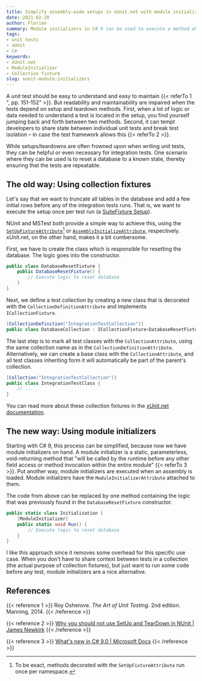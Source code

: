 ```yaml
---
title: Simplify assembly-wide setups in xUnit.net with module initializers
date: 2021-02-28
author: Florian
summary: Module initializers in C# 9 can be used to execute a method when an assembly is loaded. They provide an alternative to using collection fixtures in xUnit.net if you want to run some code before any of the tests is executed.
tags:
- unit tests
- xUnit
- C#
keywords:
- xUnit.net
- ModuleInitializer
- Collection fixture
slug: xunit-module-initializers
---
```


A unit test should be easy to understand and easy to maintain {{< referTo 1 ", pp. 151-152" >}}. But readability and maintainability are impaired when the tests depend on setup and teardown methods. First, when a lot of logic or data needed to understand a test is located in the setup, you find yourself jumping back and forth between two methods. Second, it can tempt developers to share state between individual unit tests and break test isolation – in case the test framework allows this {{< referTo 2 >}}.

While setups/teardowns are often frowned upon when writing unit tests, they can be helpful or even necessary for integration tests. One scenario where they can be used is to reset a database to a known state, thereby ensuring that the tests are repeatable.

## The old way: Using collection fixtures

Let's say that we want to truncate all tables in the database and add a few initial rows before any of the integration tests runs. That is, we want to execute the setup once per test run (a [SuiteFixture Setup](http://xunitpatterns.com/SuiteFixture%20Setup.html)).

NUnit and MSTest both provide a simple way to achieve this, using the [`SetUpFixtureAttribute`](https://docs.nunit.org/articles/nunit/writing-tests/attributes/setupfixture.html)[^1] or [`AssemblyInitializeAttribute`](https://docs.microsoft.com/en-us/dotnet/api/microsoft.visualstudio.testtools.unittesting.assemblyinitializeattribute), respectively. xUnit.net, on the other hand, makes it a bit cumbersome.

[^1]: To be exact, methods decorated with the `SetUpFixtureAttribute` run once per namespace.

First, we have to create the class which is responsible for resetting the database. The logic goes into the constructor.

```csharp
public class DatabaseResetFixture {
    public DatabaseResetFixture() {
        // Execute logic to reset database
    }
}
```

Next, we define a test collection by creating a new class that is decorated with the `CollectionDefinitionAttribute` and implements `ICollectionFixture`.
```csharp
[CollectionDefinition("IntegrationTestCollection")]
public class DatabaseCollection : ICollectionFixture<DatabaseResetFixture> { }
```

The last step is to mark all test classes with the `CollectionAttribute`, using the same collection name as in the `CollectionDefinitionAttribute`. Alternatively, we can create a base class with the `CollectionAttribute`, and all test classes inheriting form it will automatically be part of the parent's collection.
```csharp
[Collection("IntegrationTestCollection")]
public class IntegrationTestClass {
    // ...
}
```

You can read more about these collection fixtures in the [xUnit.net documentation](https://xunit.net/docs/shared-context).

## The new way: Using module initializers

Starting with C# 9, this process can be simplified, because now we have module initializers on hand. A module initializer is a static, parameterless, void-returning method that "will be called by the runtime before any other field access or method invocation within the entire module" {{< referTo 3 >}}. Put another way, module initializers are executed when an assembly is loaded. Module initializers have the `ModuleInitializerAttribute` attached to them. 

The code from above can be replaced by one method containing the logic that was previously found in the `DatabaseResetFixture` constructor.

```csharp
public static class Initialization {
    [ModuleInitializer]
    public static void Run() {
        // Execute logic to reset database
    }
}
```

I like this approach since it removes some overhead for this specific use case. When you don't have to share context between tests in a collection (the actual purpose of collection fixtures), but just want to run some code before any test, module initializers are a nice alternative. 

## References

{{< reference 1 >}}
<span>Roy Osherove. <i>The Art of Unit Testing</i>. 2nd edition. Manning, 2014.</span>
{{< /reference >}}

{{< reference 2 >}}
<a class="reference-source" rel="external" href="https://jamesnewkirk.typepad.com/posts/2007/09/why-you-should-.html">Why you should not use SetUp and TearDown in NUnit | James Newkirk</a>
{{< /reference >}}

{{< reference 3 >}}
<a class="reference-source" rel="external" href="https://docs.microsoft.com/en-us/dotnet/csharp/whats-new/csharp-9#support-for-code-generators">What's new in C# 9.0 | Microsoft Docs</a>
{{< /reference >}}